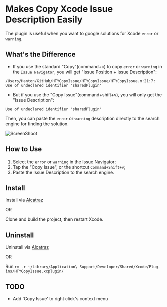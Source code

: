 # Makes Copy Xcode Issue Description Easily

The plugin is useful when you want to google solutions for Xcode `error` or `warning`.


## What's the Difference


- If you use the standard "Copy"(command+c) to copy `error` or `warning` in the `Issue Navigator`, you will get "Issue Position + Issue Description":

`/Users/Hanton/GitHub/HTYCopyIssue/HTYCopyIssue/HTYCopyIssue.m:21:7: Use of undeclared identifier 'sharedPlugin'`

- But if you use the "Copy Issue"(command+shift+v), you will only get the "Issue Description":

`Use of undeclared identifier 'sharedPlugin'`


Then, you can paste the `error` or `warning` description directly to the search engine for finding the solution. 

![ScreenShoot](https://github.com/hanton/CopyIssue-Xcode-Plugin/blob/master/ScreenShot.png)


## How to Use
1. Select the `error` or `warning` in the Issue Navigator;
2. Tap the "Copy Issue", or the shortcut `Command+Shift+v`;
3. Paste the Issue Description to the search engine.


## Install

Install via [Alcatraz](http://alcatraz.io/)

OR

Clone and build the project, then restart Xcode.

## Uninstall

Uninstall via [Alcatraz](http://alcatraz.io/)

OR

Run `rm -r ~/Library/Application\ Support/Developer/Shared/Xcode/Plug-ins/HTYCopyIssue.xcplugin/`


## TODO
- Add 'Copy Issue' to right click's context menu
